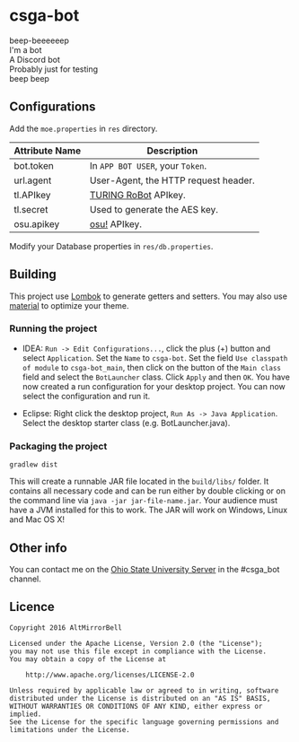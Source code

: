 # csga-bot
  
beep-beeeeeep  
I'm a bot  
A Discord bot  
Probably just for testing  
beep beep  
  
## Configurations

Add the `moe.properties` in `res` directory.

Attribute Name      | Description
------------------- | -------------------
bot.token           | In `APP BOT USER`, your `Token`.
url.agent           | User-Agent, the HTTP request header.
tl.APIkey           | [TURING RoBot](http://www.tuling123.com/) APIkey.
tl.secret           | Used to generate the AES key.
osu.apikey          | [osu!](https://osu.ppy.sh/p/api) APIkey.

Modify your Database properties in `res/db.properties`.

## Building

This project use [Lombok](https://projectlombok.org/) to generate getters and setters.
You may also use [material](https://github.com/equinusocio/material-theme) to optimize your theme.

### Running the project

- IDEA: `Run -> Edit Configurations...`, click the plus (+) button and select `Application`.
Set the `Name` to `csga-bot`. Set the field `Use classpath of module` to `csga-bot_main`,
then click on the button of the `Main class` field and select the `BotLauncher` class.
Click `Apply` and then `OK`. You have now created a run configuration for your desktop project.
You can now select the configuration and run it.

- Eclipse: Right click the desktop project, `Run As -> Java Application`.
Select the desktop starter class (e.g. BotLauncher.java).
    
### Packaging the project

`gradlew dist`

This will create a runnable JAR file located in the `build/libs/` folder.
It contains all necessary code and can be run either by double clicking or on the command line
via `java -jar jar-file-name.jar`. Your audience must have a JVM installed for this to work. 
The JAR will work on Windows, Linux and Mac OS X!

## Other info

You can contact me on the [Ohio State University Server](https://discord.gg/HqVMBFB) in the #csga_bot channel.

## Licence

    Copyright 2016 AltMirrorBell

    Licensed under the Apache License, Version 2.0 (the "License");
    you may not use this file except in compliance with the License.
    You may obtain a copy of the License at

        http://www.apache.org/licenses/LICENSE-2.0

    Unless required by applicable law or agreed to in writing, software
    distributed under the License is distributed on an "AS IS" BASIS,
    WITHOUT WARRANTIES OR CONDITIONS OF ANY KIND, either express or implied.
    See the License for the specific language governing permissions and
    limitations under the License.
